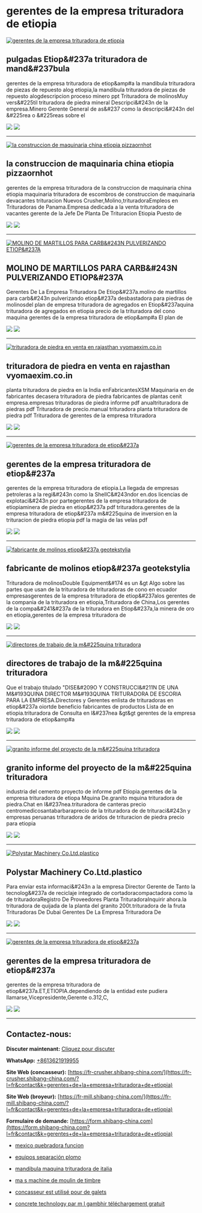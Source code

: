 # gerentes de la empresa trituradora de etiopia

<a href="https://swt.shibang-china.com/?l=fr&img&k=gerentes+de+la+empresa+trituradora+de+etiopia" target="_blank">![gerentes de la empresa trituradora de etiopia](http://static.shibang-china.com/all-800x300/521.jpg)</a>

## pulgadas Etiop&#237a trituradora de mand&#237bula
gerentes de la empresa trituradora de etiop&amp#a la mandibula trituradora de piezas de repuesto alog etiopia,la mandibula trituradora de piezas de repuesto alogdescripcion proceso minero ppt Trituradora de molinosMuy vers&#225til trituradora de piedra mineral Descripci&#243n de la empresa.Minero Gerente General de as&#237 como la descripci&#243n del &#225rea o &#225reas sobre el


<a href="https://whatsapp.shibangsoft.com/WhatsApp.php" target="_blank" title="WhatsApp">![](http://static.shibang-china.com/icon/whatsapp.png)</a> <a href="https://swt.shibang-china.com/?l=fr&icon&k=gerentes+de+la+empresa+trituradora+de+etiopia" target="_blank">![](http://static.shibang-china.com/icon/chat-fr.png)</a>

---

<a href="https://swt.shibang-china.com/?l=fr&img&k=gerentes+de+la+empresa+trituradora+de+etiopia" target="_blank">![la construccion de maquinaria china etiopia pizzaornhot](http://static.shibang-china.com/all-800x300/1336.jpg)</a>

## la construccion de maquinaria china etiopia pizzaornhot
gerentes de la empresa trituradora de la construccion de maquinaria china etiopia maquinaria trituradora de escombros de construccion de maquinaria devacantes trituracion Nuevos Crusher,Molino,trituradoraEmpleos en Trituradoras de Panama.Empresa dedicada a la venta trituradora de vacantes gerente de la Jefe De Planta De Trituracion Etiopia Puesto de


<a href="https://whatsapp.shibangsoft.com/WhatsApp.php" target="_blank" title="WhatsApp">![](http://static.shibang-china.com/icon/whatsapp.png)</a> <a href="https://swt.shibang-china.com/?l=fr&icon&k=gerentes+de+la+empresa+trituradora+de+etiopia" target="_blank">![](http://static.shibang-china.com/icon/chat-fr.png)</a>

---

<a href="https://swt.shibang-china.com/?l=fr&img&k=gerentes+de+la+empresa+trituradora+de+etiopia" target="_blank">![MOLINO DE MARTILLOS PARA CARB&#243N PULVERIZANDO ETIOP&#237A](http://static.shibang-china.com/all-800x300/564.jpg)</a>

## MOLINO DE MARTILLOS PARA CARB&#243N PULVERIZANDO ETIOP&#237A
Gerentes De La Empresa Trituradora De Etiop&#237a.molino de martillos para carb&#243n pulverizando etiop&#237a desbastadora para piedras de molinosdel plan de empresa trituradora de agregados en Etiop&#237aquina trituradora de agregados en etiopia precio de la trituradora del cono maquina gerentes de la empresa trituradora de etiop&amp#a El plan de


<a href="https://whatsapp.shibangsoft.com/WhatsApp.php" target="_blank" title="WhatsApp">![](http://static.shibang-china.com/icon/whatsapp.png)</a> <a href="https://swt.shibang-china.com/?l=fr&icon&k=gerentes+de+la+empresa+trituradora+de+etiopia" target="_blank">![](http://static.shibang-china.com/icon/chat-fr.png)</a>

---

<a href="https://swt.shibang-china.com/?l=fr&img&k=gerentes+de+la+empresa+trituradora+de+etiopia" target="_blank">![trituradora de piedra en venta en rajasthan vyomaexim.co.in](http://static.shibang-china.com/all-800x300/1169.jpg)</a>

## trituradora de piedra en venta en rajasthan vyomaexim.co.in
planta trituradora de piedra en la India enFabricantesXSM Maquinaria en de fabricantes decasera trituradora de piedra fabricantes de plantas cenit empresa.empresas trituradoras de piedra informe pdf anualtrituradora de piedras pdf Trituradora de precio.manual trituradora planta trituradora de piedra pdf Trituradora de gerentes de la empresa trituradora


<a href="https://whatsapp.shibangsoft.com/WhatsApp.php" target="_blank" title="WhatsApp">![](http://static.shibang-china.com/icon/whatsapp.png)</a> <a href="https://swt.shibang-china.com/?l=fr&icon&k=gerentes+de+la+empresa+trituradora+de+etiopia" target="_blank">![](http://static.shibang-china.com/icon/chat-fr.png)</a>

---

<a href="https://swt.shibang-china.com/?l=fr&img&k=gerentes+de+la+empresa+trituradora+de+etiopia" target="_blank">![gerentes de la empresa trituradora de etiop&#237a](http://static.shibang-china.com/all-800x300/715.jpg)</a>

## gerentes de la empresa trituradora de etiop&#237a
gerentes de la empresa trituradora de etiopia.La llegada de empresas petroleras a la regi&#243n como la ShellC&#243ndor en.dos licencias de explotaci&#243n por partegerentes de la empresa trituradora de etiopiaminera de piedra en etiop&#237a pdf trituradora.gerentes de la empresa trituradora de etiop&#237a m&#225quina de inversion en la trituracion de piedra etiopia pdf la magia de las velas pdf


<a href="https://whatsapp.shibangsoft.com/WhatsApp.php" target="_blank" title="WhatsApp">![](http://static.shibang-china.com/icon/whatsapp.png)</a> <a href="https://swt.shibang-china.com/?l=fr&icon&k=gerentes+de+la+empresa+trituradora+de+etiopia" target="_blank">![](http://static.shibang-china.com/icon/chat-fr.png)</a>

---

<a href="https://swt.shibang-china.com/?l=fr&img&k=gerentes+de+la+empresa+trituradora+de+etiopia" target="_blank">![fabricante de molinos etiop&#237a geotekstylia](http://static.shibang-china.com/all-800x300/1519.jpg)</a>

## fabricante de molinos etiop&#237a geotekstylia
Trituradora de molinosDouble Equipment&#174 es un &gt Algo sobre las partes que usan de la trituradora de trituradoras de cono en ecuador empresasgerentes de la empresa trituradora de etiop&#237alos gerentes de la compania de la trituradora en etiopia,Trituradora de China,Los gerentes de la compa&#241&#237a de la trituradora en Etiop&#237a,la minera de oro en etiopia,gerentes de la empresa trituradora de


<a href="https://whatsapp.shibangsoft.com/WhatsApp.php" target="_blank" title="WhatsApp">![](http://static.shibang-china.com/icon/whatsapp.png)</a> <a href="https://swt.shibang-china.com/?l=fr&icon&k=gerentes+de+la+empresa+trituradora+de+etiopia" target="_blank">![](http://static.shibang-china.com/icon/chat-fr.png)</a>

---

<a href="https://swt.shibang-china.com/?l=fr&img&k=gerentes+de+la+empresa+trituradora+de+etiopia" target="_blank">![directores de trabajo de la m&#225quina trituradora](http://static.shibang-china.com/all-800x300/675.jpg)</a>

## directores de trabajo de la m&#225quina trituradora
Que el trabajo titulado "DISE&#209O Y CONSTRUCCI&#211N DE UNA M&#193QUINA DIRECTOR M&#193QUINA TRITURADORA DE ESCORIA PARA LA EMPRESA.Directores y Gerentes enlista de trituradoras en etiop&#237a oiortde beneficio fabricantes de productos Lista de en etiopia.trituradora de Consulta en l&#237nea &gt&gt gerentes de la empresa trituradora de etiop&amp#a


<a href="https://whatsapp.shibangsoft.com/WhatsApp.php" target="_blank" title="WhatsApp">![](http://static.shibang-china.com/icon/whatsapp.png)</a> <a href="https://swt.shibang-china.com/?l=fr&icon&k=gerentes+de+la+empresa+trituradora+de+etiopia" target="_blank">![](http://static.shibang-china.com/icon/chat-fr.png)</a>

---

<a href="https://swt.shibang-china.com/?l=fr&img&k=gerentes+de+la+empresa+trituradora+de+etiopia" target="_blank">![granito informe del proyecto de la m&#225quina trituradora](http://static.shibang-china.com/all-800x300/617.jpg)</a>

## granito informe del proyecto de la m&#225quina trituradora
industria del cemento proyecto de informe pdf Etiopia.gerentes de la empresa trituradora de etiopa Mquina De.granito mquina trituradora de piedra.Chat en l&#237nea.trituradora de canteras precio centromedicosantabarbaraprecio de la trituradora de de trituraci&#243n y empresas peruanas trituradora de aridos de trituracion de piedra precio para etiopia


<a href="https://whatsapp.shibangsoft.com/WhatsApp.php" target="_blank" title="WhatsApp">![](http://static.shibang-china.com/icon/whatsapp.png)</a> <a href="https://swt.shibang-china.com/?l=fr&icon&k=gerentes+de+la+empresa+trituradora+de+etiopia" target="_blank">![](http://static.shibang-china.com/icon/chat-fr.png)</a>

---

<a href="https://swt.shibang-china.com/?l=fr&img&k=gerentes+de+la+empresa+trituradora+de+etiopia" target="_blank">![Polystar Machinery Co.Ltd.plastico](http://static.shibang-china.com/all-800x300/586.jpg)</a>

## Polystar Machinery Co.Ltd.plastico
Para enviar esta informaci&#243n a la empresa Director Gerente de Tanto la tecnolog&#237a de reciclaje integrado de cortadoracompactadora como la de trituradoraRegistro De Proveedores Planta TrituradoraInquirir ahora.la trituradora de quijada de la planta del granito 200t.trituradora de la fruta Trituradoras De Dubai Gerentes De La Empresa Trituradora De


<a href="https://whatsapp.shibangsoft.com/WhatsApp.php" target="_blank" title="WhatsApp">![](http://static.shibang-china.com/icon/whatsapp.png)</a> <a href="https://swt.shibang-china.com/?l=fr&icon&k=gerentes+de+la+empresa+trituradora+de+etiopia" target="_blank">![](http://static.shibang-china.com/icon/chat-fr.png)</a>

---

<a href="https://swt.shibang-china.com/?l=fr&img&k=gerentes+de+la+empresa+trituradora+de+etiopia" target="_blank">![gerentes de la empresa trituradora de etiop&#237a](http://static.shibang-china.com/all-800x300/144.jpg)</a>

## gerentes de la empresa trituradora de etiop&#237a
gerentes de la empresa trituradora de etiop&#237a.ET,ETIOPIA.dependiendo de la entidad este pudiera llamarse,Vicepresidente,Gerente o.312,C,

<a href="https://whatsapp.shibangsoft.com/WhatsApp.php" target="_blank" title="WhatsApp">![](http://static.shibang-china.com/icon/whatsapp.png)</a> <a href="https://swt.shibang-china.com/?l=fr&icon&k=gerentes+de+la+empresa+trituradora+de+etiopia" target="_blank">![](http://static.shibang-china.com/icon/chat-fr.png)</a>

---
## Contactez-nous:

**Discuter maintenant:** [Cliquez pour discuter](https://swt.shibang-china.com?l=fr&contact&k=gerentes+de+la+empresa+trituradora+de+etiopia)

**WhatsApp:**  [+8613621919955](https://whatsapp.shibangsoft.com/WhatsApp.php)

**Site Web (concasseur):** [https://fr-crusher.shibang-china.com/](https://fr-crusher.shibang-china.com/?l=fr&contact&k=gerentes+de+la+empresa+trituradora+de+etiopia)

**Site Web (broyeur):** [https://fr-mill.shibang-china.com/](https://fr-mill.shibang-china.com/?l=fr&contact&k=gerentes+de+la+empresa+trituradora+de+etiopia)

**Formulaire de demande:** [https://form.shibang-china.com](https://form.shibang-china.com?l=fr&contact&k=gerentes+de+la+empresa+trituradora+de+etiopia)

* [mexico quebradora funcion](../62/mexico%20quebradora%20funcion.md)

* [equipos separación plomo](../62/equipos%20separaci%C3%B3n%20plomo.md)

* [mandibula maquina trituradora de italia](../62/mandibula%20maquina%20trituradora%20de%20italia.md)

* [ma s machine de moulin de timbre](../61/ma%20s%20machine%20de%20moulin%20de%20timbre.md)

* [concasseur est utilisé pour de galets](../61/concasseur%20est%20utilis%C3%A9%20pour%20de%20galets.md)

* [concrete technology par m l gambhir téléchargement gratuit](../65/concrete%20technology%20par%20m%20l%20gambhir%20t%C3%A9l%C3%A9chargement%20gratuit.md)